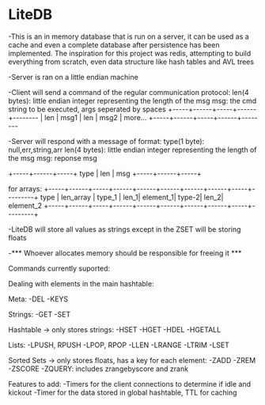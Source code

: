 # LiteDB

-This is an in memory database that is run on a server, it can be used as a cache and even a complete database after persistence has been implemented. The inspiration for this project was redis, attempting to build everything from scratch, even data structure like hash tables and AVL trees

-Server is ran on a little endian machine

-Client will send a command of the regular communication protocol:
len(4 bytes): little endian integer representing the length of the msg
msg: the cmd string to be executed, args seperated by spaces
+-----+------+-----+------+--------
| len | msg1 | len | msg2 | more...
+-----+------+-----+------+--------


-Server will respond with a message of format:
type(1 byte): null,err,string,arr
len(4 bytes): little endian integer representing the length of the msg
msg: reponse msg

+-----+------+-----+
type | len | msg
+-----+------+-----+

for arrays: 
+-----+------+-----+------+------+------+------+------+-----+---------+
type | len_array | type_1 | len_1| element_1| type-2| len_2| element_2
+-----+------+-----+------+------+------+------+------+-----+---------+

-LiteDB will store all values as strings except in the ZSET will be storing floats

-*** Whoever allocates memory should be responsible for freeing it ***


Commands currently suported:

Dealing with elements in the main hashtable:

Meta:
-DEL
-KEYS

Strings:
-GET
-SET

Hashtable -> only stores strings:
-HSET
-HGET
-HDEL
-HGETALL  

Lists:
-LPUSH, RPUSH
-LPOP, RPOP
-LLEN
-LRANGE
-LTRIM
-LSET

Sorted Sets -> only stores floats, has a key for each element:
-ZADD
-ZREM
-ZSCORE
-ZQUERY: includes zrangebyscore and zrank


Features to add:
-Timers for the client connections to determine if idle and kickout
-Timer for the data stored in global hashtable, TTL for caching